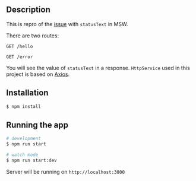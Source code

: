 ## Description

This is repro of the [issue](https://github.com/mswjs/msw/issues/279) with `statusText` in MSW.

There are two routes:

```
GET /hello

GET /error
```

You will see the value of `statusText` in a response. `HttpService` used in this project is based on [Axios](https://github.com/axios/axios).

## Installation

```bash
$ npm install
```

## Running the app

```bash
# development
$ npm run start

# watch mode
$ npm run start:dev
```

Server will be running on `http://localhost:3000`
